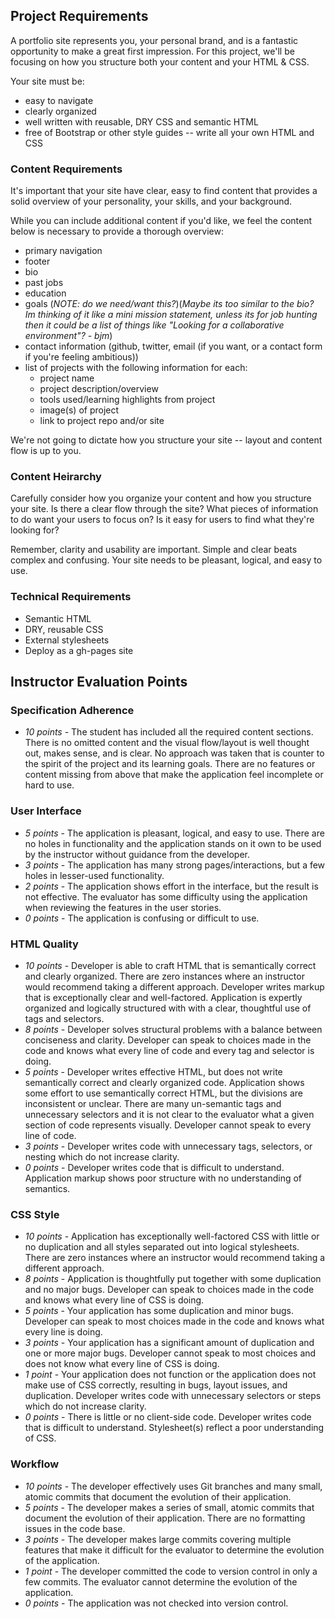 ## Project Requirements

A portfolio site represents you, your personal brand, and is a fantastic opportunity to make a great first impression. For this project, we'll be focusing on how you structure both your content and your HTML & CSS.

Your site must be:
* easy to navigate
* clearly organized
* well written with reusable, DRY CSS and semantic HTML
* free of Bootstrap or other style guides -- write all your own HTML and CSS

### Content Requirements

It's important that your site have clear, easy to find content that provides a solid overview of your personality, your skills, and your background.

While you can include additional content if you'd like, we feel the content below is necessary to provide a thorough overview:

- primary navigation
- footer
- bio
- past jobs
- education
- goals (*NOTE: do we need/want this?*)(*Maybe its too similar to the bio? Im thinking of it like a mini mission statement, unless its for job hunting then it could be a list of things like "Looking for a collaborative environment"? - bjm*)
- contact information (github, twitter, email (if you want, or a contact form if you're feeling ambitious))
- list of projects with the following information for each:
    + project name
    + project description/overview
    + tools used/learning highlights from project
    + image(s) of project
    + link to project repo and/or site

We're not going to dictate how you structure your site -- layout and content flow is up to you.

### Content Heirarchy

Carefully consider how you organize your content and how you structure your site. Is there a clear flow through the site? What pieces of information to do want your users to focus on? Is it easy for users to find what they're looking for?

Remember, clarity and usability are important. Simple and clear beats complex and confusing. Your site needs to be pleasant, logical, and easy to use.

### Technical Requirements

- Semantic HTML
- DRY, reusable CSS
- External stylesheets
- Deploy as a gh-pages site

## Instructor Evaluation Points

### Specification Adherence

* _10 points_ - The student has included all the required content sections. There is no omitted content and the visual flow/layout is well thought out, makes sense, and is clear. No approach was taken that is counter to the spirit of the project and its learning goals. There are no features or content missing from above that make the application feel incomplete or hard to use.

### User Interface

* _5 points_ - The application is pleasant, logical, and easy to use. There are no holes in functionality and the application stands on it own to be used by the instructor without guidance from the developer.
* _3 points_ - The application has many strong pages/interactions, but a few holes in lesser-used functionality.
* _2 points_ - The application shows effort in the interface, but the result is not effective. The evaluator has some difficulty using the application when reviewing the features in the user stories.
* _0 points_ - The application is confusing or difficult to use.

### HTML Quality

* _10 points_ - Developer is able to craft HTML that is semantically correct and clearly organized. There are zero instances where an instructor would recommend taking a different approach. Developer writes markup that is exceptionally clear and well-factored. Application is expertly organized and logically structured with with a clear, thoughtful use of tags and selectors.
* _8 points_ - Developer solves structural problems with a balance between conciseness and clarity. Developer can speak to choices made in the code and knows what every line of code and every tag and selector is doing.
* _5 points_ - Developer writes effective HTML, but does not write semantically correct and clearly organized code. Application shows some effort to use semantically correct HTML, but the divisions are inconsistent or unclear. There are many un-semantic tags and unnecessary selectors and it is not clear to the evaluator what a given section of code represents visually. Developer cannot speak to every line of code.
* _3 points_ - Developer writes code with unnecessary tags, selectors, or nesting which do not increase clarity.
* _0 points_ - Developer writes code that is difficult to understand. Application markup shows poor structure with no understanding of semantics.

### CSS Style

* _10 points_ - Application has exceptionally well-factored CSS with little or no duplication and all styles separated out into logical stylesheets. There are zero instances where an instructor would recommend taking a different approach.
* _8 points_ - Application is thoughtfully put together with some duplication and no major bugs. Developer can speak to choices made in the code and knows what every line of CSS is doing.
* _5 points_ - Your application has some duplication and minor bugs. Developer can speak to most choices made in the code and knows what every line is doing.
* _3 points_ - Your application has a significant amount of duplication and one or more major bugs. Developer cannot speak to most choices and does not know what every line of CSS is doing.
* _1 point_ - Your application does not function or the application does not make use of CSS correctly, resulting in bugs, layout issues, and duplication. Developer writes code with unnecessary selectors or steps which do not increase clarity.
* _0 points_ - There is little or no client-side code. Developer writes code that is difficult to understand. Stylesheet(s) reflect a poor understanding of CSS.

### Workflow

* _10 points_ - The developer effectively uses Git branches and many small, atomic commits that document the evolution of their application.
* _5 points_ - The developer makes a series of small, atomic commits that document the evolution of their application. There are no formatting issues in the code base.
* _3 points_ - The developer makes large commits covering multiple features that make it difficult for the evaluator to determine the evolution of the application.
* _1 point_ - The developer committed the code to version control in only a few commits. The evaluator cannot determine the evolution of the application.
* _0 points_ - The application was not checked into version control.
